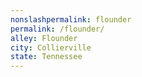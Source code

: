```yaml
---
﻿nonslashpermalink: flounder
permalink: /flounder/
alley: Flounder
city: Collierville
state: Tennessee
---
```

